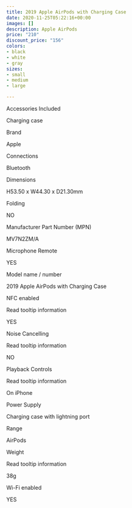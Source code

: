 ```yaml
---
title: 2019 Apple AirPods with Charging Case
date: 2020-11-25T05:22:16+00:00
images: []
description: Apple AirPods
price: "210"
discount_price: "156"
colors:
- black
- white
- gray
sizes:
- small
- medium
- large

---
```

Accessories Included

Charging case

Brand

Apple

Connections

Bluetooth

Dimensions

H53.50 x W44.30 x D21.30mm

Folding

NO

Manufacturer Part Number (MPN)

MV7N2ZM/A

Microphone Remote

YES

Model name / number

2019 Apple AirPods with Charging Case

NFC enabled

Read tooltip information

YES

Noise Cancelling

Read tooltip information

NO

Playback Controls

Read tooltip information

On iPhone

Power Supply

Charging case with lightning port

Range

AirPods

Weight

Read tooltip information

38g

Wi-Fi enabled

YES